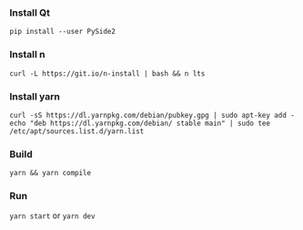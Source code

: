 ### Install Qt
```pip install --user PySide2```
### Install n
```curl -L https://git.io/n-install | bash && n lts```
### Install yarn
```curl -sS https://dl.yarnpkg.com/debian/pubkey.gpg | sudo apt-key add -```
```echo "deb https://dl.yarnpkg.com/debian/ stable main" | sudo tee /etc/apt/sources.list.d/yarn.list```
### Build
```yarn && yarn compile```
### Run
```yarn start``` or ```yarn dev```
